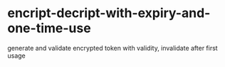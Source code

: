 # encript-decript-with-expiry-and-one-time-use
generate and validate encrypted token with validity, invalidate after first usage
